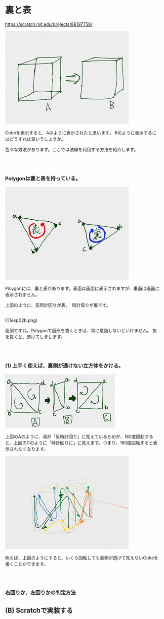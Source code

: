 # 裏と表

https://scratch.mit.edu/projects/88197759/

![](exp001.png)

Cubeを表示すると、Aのように表示されたと思います。
Bのように表示するにはどうすれば良いでしょうか。



色々な方法があります。ここでは法線を利用する方法を紹介します。


<br>
<br>

### Polygonは裏と表を持っている。

![](exp02a.png)

Ploygonには、裏と表があります。表面は画面に表示されますが、裏面は画面に表示されません。


上図のように、反時計回りが表。　時計周りが裏です。

<br>
![](exp02b.png)

面倒ですね。Polygonで図形を書くときは、常に意識しないといけません。
気を抜くと、透けてしまします。

<br>
<br>

### (1) 上手く使えば、裏側が透けない立方体をかける。

![](exp002.png)

 上図のAのように、渦が「反時計回り」に見えているものが、180度回転すると、上図のCのように「時計回りに」に見えます。つまり、180度回転すると表示されなくなります。


![](exp02c.png)

例えば、上図のようにすると、いくら回転しても裏側が透けて見えないCubeを書くことができます。


<br>
<br>

### 右回りか、左回りかの判定方法

## (B) Scratchで実装する

##

